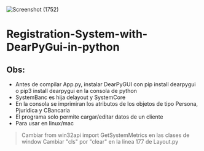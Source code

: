 ![Screenshot (1752)](https://user-images.githubusercontent.com/110142022/181425148-c8bcd259-2844-415d-89d2-bc245904cb15.png)
# Registration-System-with-DearPyGui-in-python
## Obs: 
- Antes de compilar App.py, instalar DearPyGUI con pip install dearpygui o pip3 install dearpygui en la consola de python
- SystemBanc es hija delayout y SystemCore
- En la consola se imprimiran los atributos de los objetos de tipo Persona, Pjuridica y CBancaria
- El programa solo permite cargar/editar datos de un cliente
- Para usar en linux/mac 
> Cambiar from win32api import GetSystemMetrics en las clases de window
> Cambiar "cls" por "clear" en la linea 177 de Layout.py
